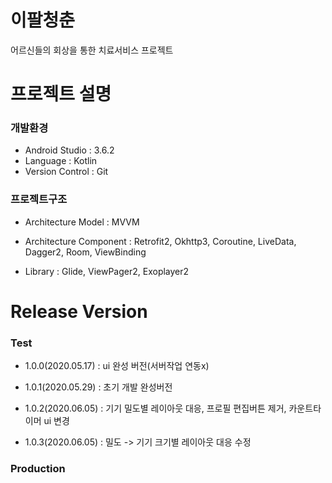 # 이팔청춘
 어르신들의 회상을 통한 치료서비스 프로젝트
 

# 프로젝트 설명

### 개발환경
   - Android Studio : 3.6.2
   - Language : Kotlin
   - Version Control : Git
   
   
### 프로젝트구조

 - Architecture Model : MVVM
 
 - Architecture Component : Retrofit2, Okhttp3, Coroutine, LiveData, Dagger2, Room, ViewBinding
 
 - Library : Glide, ViewPager2, Exoplayer2
 
 
 # Release Version
 
  ### Test
   - 1.0.0(2020.05.17) : ui 완성 버전(서버작업 연동x)
  
   - 1.0.1(2020.05.29) : 초기 개발 완성버전
     
   - 1.0.2(2020.06.05) : 기기 밀도별 레이아웃 대응, 프로필 편집버튼 제거, 카운트타이머 ui 변경
     
   - 1.0.3(2020.06.05) : 밀도 ->  기기 크기별 레이아웃 대응 수정
    
  
  ### Production
 
